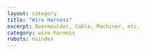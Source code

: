 ```yaml
---
layout: category
title: "Wire Harness"
excerpt: Overmoulder, Cable, Machiner, etc.
category: wire-harness
robots: noindex
---
```

